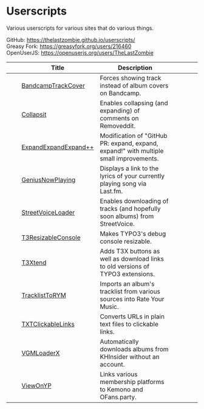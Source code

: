 # Userscripts

Various userscripts for various sites that do various things.

GitHub: https://thelastzombie.github.io/userscripts/  
Greasy Fork: https://greasyfork.org/users/216460  
OpenUserJS: https://openuserjs.org/users/TheLastZombie

|                                                                                                                                          | Title                                                                                                             | Description                                                                            |                                                                                                                                                                                                                               |                                                                                                                                                                                                                               |
| ---------------------------------------------------------------------------------------------------------------------------------------- | ----------------------------------------------------------------------------------------------------------------- | -------------------------------------------------------------------------------------- | ----------------------------------------------------------------------------------------------------------------------------------------------------------------------------------------------------------------------------- | ----------------------------------------------------------------------------------------------------------------------------------------------------------------------------------------------------------------------------- |
| <img width="16px" height="16px" src="https://raw.githubusercontent.com/TheLastZombie/userscripts/master/icons/BandcampTrackCover.png">   | [BandcampTrackCover](https://raw.github.com/TheLastZombie/userscripts/master/user/BandcampTrackCover.user.js)     | Forces showing track instead of album covers on Bandcamp.                              | [<img width="16px" height="16px" src="https://raw.githubusercontent.com/TheLastZombie/userscripts/master/assets/screenshot.svg">](https://github.com/TheLastZombie/userscripts/blob/master/previews/BandcampTrackCover.png)   | [<img width="16px" height="16px" src="https://raw.githubusercontent.com/TheLastZombie/userscripts/master/assets/changelog.svg">](https://github.com/TheLastZombie/userscripts/blob/master/changelogs/BandcampTrackCover.md)   |
| <img width="16px" height="16px" src="https://raw.githubusercontent.com/TheLastZombie/userscripts/master/icons/Collapsit.ico">            | [Collapsit](https://raw.github.com/TheLastZombie/userscripts/master/user/Collapsit.user.js)                       | Enables collapsing (and expanding) of comments on Removeddit.                          | [<img width="16px" height="16px" src="https://raw.githubusercontent.com/TheLastZombie/userscripts/master/assets/screenshot.svg">](https://github.com/TheLastZombie/userscripts/blob/master/previews/Collapsit.png)            | [<img width="16px" height="16px" src="https://raw.githubusercontent.com/TheLastZombie/userscripts/master/assets/changelog.svg">](https://github.com/TheLastZombie/userscripts/blob/master/changelogs/Collapsit.md)            |
| <img width="16px" height="16px" src="https://raw.githubusercontent.com/TheLastZombie/userscripts/master/icons/ExpandExpandExpand++.png"> | [ExpandExpandExpand++](https://raw.github.com/TheLastZombie/userscripts/master/user/ExpandExpandExpand++.user.js) | Modification of "GitHub PR: expand, expand, expand!" with multiple small improvements. | [<img width="16px" height="16px" src="https://raw.githubusercontent.com/TheLastZombie/userscripts/master/assets/screenshot.svg">](https://github.com/TheLastZombie/userscripts/blob/master/previews/ExpandExpandExpand++.gif) | [<img width="16px" height="16px" src="https://raw.githubusercontent.com/TheLastZombie/userscripts/master/assets/changelog.svg">](https://github.com/TheLastZombie/userscripts/blob/master/changelogs/ExpandExpandExpand++.md) |
| <img width="16px" height="16px" src="https://raw.githubusercontent.com/TheLastZombie/userscripts/master/icons/GeniusNowPlaying.ico">     | [GeniusNowPlaying](https://raw.github.com/TheLastZombie/userscripts/master/user/GeniusNowPlaying.user.js)         | Displays a link to the lyrics of your currently playing song via Last.fm.              | [<img width="16px" height="16px" src="https://raw.githubusercontent.com/TheLastZombie/userscripts/master/assets/screenshot.svg">](https://github.com/TheLastZombie/userscripts/blob/master/previews/GeniusNowPlaying.png)     | [<img width="16px" height="16px" src="https://raw.githubusercontent.com/TheLastZombie/userscripts/master/assets/changelog.svg">](https://github.com/TheLastZombie/userscripts/blob/master/changelogs/GeniusNowPlaying.md)     |
| <img width="16px" height="16px" src="https://raw.githubusercontent.com/TheLastZombie/userscripts/master/icons/StreetVoiceLoader.ico">    | [StreetVoiceLoader](https://raw.github.com/TheLastZombie/userscripts/master/user/StreetVoiceLoader.user.js)       | Enables downloading of tracks (and hopefully soon albums) from StreetVoice.            | [<img width="16px" height="16px" src="https://raw.githubusercontent.com/TheLastZombie/userscripts/master/assets/screenshot.svg">](https://github.com/TheLastZombie/userscripts/blob/master/previews/StreetVoiceLoader.png)    | [<img width="16px" height="16px" src="https://raw.githubusercontent.com/TheLastZombie/userscripts/master/assets/changelog.svg">](https://github.com/TheLastZombie/userscripts/blob/master/changelogs/StreetVoiceLoader.md)    |
| <img width="16px" height="16px" src="https://raw.githubusercontent.com/TheLastZombie/userscripts/master/icons/T3ResizableConsole.png">   | [T3ResizableConsole](https://raw.github.com/TheLastZombie/userscripts/master/user/T3ResizableConsole.user.js)     | Makes TYPO3's debug console resizable.                                                 | [<img width="16px" height="16px" src="https://raw.githubusercontent.com/TheLastZombie/userscripts/master/assets/screenshot.svg">](https://github.com/TheLastZombie/userscripts/blob/master/previews/T3ResizableConsole.png)   | [<img width="16px" height="16px" src="https://raw.githubusercontent.com/TheLastZombie/userscripts/master/assets/changelog.svg">](https://github.com/TheLastZombie/userscripts/blob/master/changelogs/T3ResizableConsole.md)   |
| <img width="16px" height="16px" src="https://raw.githubusercontent.com/TheLastZombie/userscripts/master/icons/T3Xtend.ico">              | [T3Xtend](https://raw.github.com/TheLastZombie/userscripts/master/user/T3Xtend.user.js)                           | Adds T3X buttons as well as download links to old versions of TYPO3 extensions.        | [<img width="16px" height="16px" src="https://raw.githubusercontent.com/TheLastZombie/userscripts/master/assets/screenshot.svg">](https://github.com/TheLastZombie/userscripts/blob/master/previews/T3Xtend.png)              | [<img width="16px" height="16px" src="https://raw.githubusercontent.com/TheLastZombie/userscripts/master/assets/changelog.svg">](https://github.com/TheLastZombie/userscripts/blob/master/changelogs/T3Xtend.md)              |
| <img width="16px" height="16px" src="https://raw.githubusercontent.com/TheLastZombie/userscripts/master/icons/TracklistToRYM.png">       | [TracklistToRYM](https://raw.github.com/TheLastZombie/userscripts/master/user/TracklistToRYM.user.js)             | Imports an album's tracklist from various sources into Rate Your Music.                | [<img width="16px" height="16px" src="https://raw.githubusercontent.com/TheLastZombie/userscripts/master/assets/screenshot.svg">](https://github.com/TheLastZombie/userscripts/blob/master/previews/TracklistToRYM.gif)       | [<img width="16px" height="16px" src="https://raw.githubusercontent.com/TheLastZombie/userscripts/master/assets/changelog.svg">](https://github.com/TheLastZombie/userscripts/blob/master/changelogs/TracklistToRYM.md)       |
| <img width="16px" height="16px" src="https://raw.githubusercontent.com/TheLastZombie/userscripts/master/icons/TXTClickableLinks.png">    | [TXTClickableLinks](https://raw.github.com/TheLastZombie/userscripts/master/user/TXTClickableLinks.user.js)       | Converts URLs in plain text files to clickable links.                                  | [<img width="16px" height="16px" src="https://raw.githubusercontent.com/TheLastZombie/userscripts/master/assets/screenshot.svg">](https://github.com/TheLastZombie/userscripts/blob/master/previews/TXTClickableLinks.gif)    | [<img width="16px" height="16px" src="https://raw.githubusercontent.com/TheLastZombie/userscripts/master/assets/changelog.svg">](https://github.com/TheLastZombie/userscripts/blob/master/changelogs/TXTClickableLinks.md)    |
| <img width="16px" height="16px" src="https://raw.githubusercontent.com/TheLastZombie/userscripts/master/icons/VGMLoaderX.ico">           | [VGMLoaderX](https://raw.github.com/TheLastZombie/userscripts/master/user/VGMLoaderX.user.js)                     | Automatically downloads albums from KHInsider without an account.                      | [<img width="16px" height="16px" src="https://raw.githubusercontent.com/TheLastZombie/userscripts/master/assets/screenshot.svg">](https://github.com/TheLastZombie/userscripts/blob/master/previews/VGMLoaderX.gif)           | [<img width="16px" height="16px" src="https://raw.githubusercontent.com/TheLastZombie/userscripts/master/assets/changelog.svg">](https://github.com/TheLastZombie/userscripts/blob/master/changelogs/VGMLoaderX.md)           |
| <img width="16px" height="16px" src="https://raw.githubusercontent.com/TheLastZombie/userscripts/master/icons/ViewOnYP.ico">             | [ViewOnYP](https://raw.github.com/TheLastZombie/userscripts/master/user/ViewOnYP.user.js)                         | Links various membership platforms to Kemono and OFans.party.                          | [<img width="16px" height="16px" src="https://raw.githubusercontent.com/TheLastZombie/userscripts/master/assets/screenshot.svg">](https://github.com/TheLastZombie/userscripts/blob/master/previews/ViewOnYP.gif)             | [<img width="16px" height="16px" src="https://raw.githubusercontent.com/TheLastZombie/userscripts/master/assets/changelog.svg">](https://github.com/TheLastZombie/userscripts/blob/master/changelogs/ViewOnYP.md)             |
